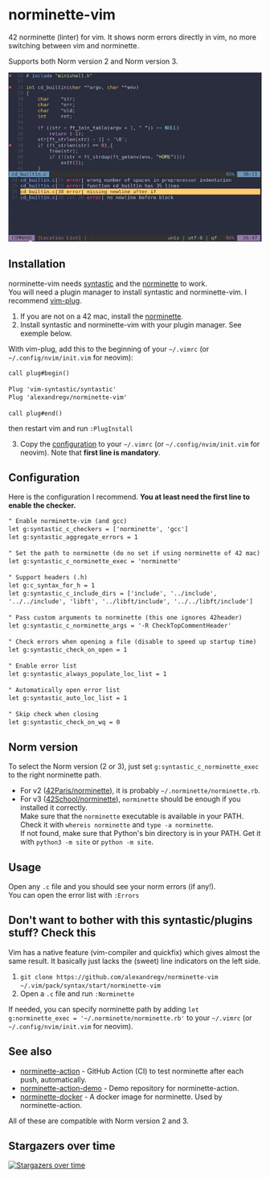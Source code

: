 # norminette-vim

42 norminette (linter) for vim. It shows norm errors directly in vim, no more switching between vim and norminette.

Supports both Norm version 2 and Norm version 3.

![Screenshot](screenshot.jpg)

## Installation

norminette-vim needs [syntastic](https://github.com/vim-syntastic/syntastic) and the [norminette](https://github.com/42School/norminette) to work.  
You will need a plugin manager to install syntastic and norminette-vim. I recommend [vim-plug](https://github.com/junegunn/vim-plug).  

1. If you are not on a 42 mac, install the [norminette](https://github.com/42School/norminette).
2. Install syntastic and norminette-vim with your plugin manager. See exemple below.

With vim-plug, add this to the beginning of your `~/.vimrc` (or `~/.config/nvim/init.vim` for neovim):
```vim
call plug#begin()

Plug 'vim-syntastic/syntastic'
Plug 'alexandregv/norminette-vim'

call plug#end()
```
then restart vim and run `:PlugInstall`

3. Copy the [configuration](#configuration) to your `~/.vimrc` (or `~/.config/nvim/init.vim` for neovim). Note that **first line is mandatory**.

## Configuration

Here is the configuration I recommend. **You at least need the first line to enable the checker.**
```vim
" Enable norminette-vim (and gcc)
let g:syntastic_c_checkers = ['norminette', 'gcc']
let g:syntastic_aggregate_errors = 1

" Set the path to norminette (do no set if using norminette of 42 mac)
let g:syntastic_c_norminette_exec = 'norminette'

" Support headers (.h)
let g:c_syntax_for_h = 1
let g:syntastic_c_include_dirs = ['include', '../include', '../../include', 'libft', '../libft/include', '../../libft/include']

" Pass custom arguments to norminette (this one ignores 42header)
let g:syntastic_c_norminette_args = '-R CheckTopCommentHeader'

" Check errors when opening a file (disable to speed up startup time)
let g:syntastic_check_on_open = 1

" Enable error list
let g:syntastic_always_populate_loc_list = 1

" Automatically open error list
let g:syntastic_auto_loc_list = 1

" Skip check when closing
let g:syntastic_check_on_wq = 0
```

## Norm version

To select the Norm version (2 or 3), just set `g:syntastic_c_norminette_exec` to the right norminette path.  
- For v2 ([42Paris/norminette](https://github.com/42Paris/norminette)), it is probably `~/.norminette/norminette.rb`.  
- For v3 ([42School/norminette](https://github.com/42School/norminette)), `norminette` should be enough if you installed it correctly.  
Make sure that the `norminette` executable is available in your PATH. Check it with `whereis norminette` and `type -a norminette`.  
If not found, make sure that Python's bin directory is in your PATH. Get it with `python3 -m site` or `python -m site`.

## Usage

Open any `.c` file and you should see your norm errors (if any!).  
You can open the error list with `:Errors`

## Don't want to bother with this syntastic/plugins stuff? Check this

Vim has a native feature (vim-compiler and quickfix) which gives almost the same result. It basically just lacks the (sweet) line indicators on the left side.

1. `git clone https://github.com/alexandregv/norminette-vim ~/.vim/pack/syntax/start/norminette-vim`
2. Open a `.c` file and run `:Norminette`

If needed, you can specify norminette path by adding `let g:norminette_exec = '~/.norminette/norminette.rb'` to your `~/.vimrc` (or `~/.config/nvim/init.vim` for neovim).

## See also

* [norminette-action](https://github.com/alexandregv/norminette-action) - GitHub Action (CI) to test norminette after each push, automatically.
* [norminette-action-demo](https://github.com/alexandregv/norminette-action-demo) - Demo repository for norminette-action.
* [norminette-docker](https://github.com/alexandregv/norminette-docker) - A docker image for norminette. Used by norminette-action.

All of these are compatible with Norm version 2 and 3.

## Stargazers over time
[![Stargazers over time](https://starchart.cc/alexandregv/norminette-vim.svg?variant=adaptive)](https://starchart.cc/alexandregv/norminette-vim)
